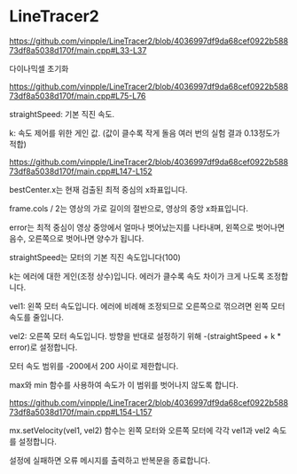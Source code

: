 # LineTracer2

https://github.com/vinpple/LineTracer2/blob/4036997df9da68cef0922b58873df8a5038d170f/main.cpp#L33-L37

다이나믹셀 초기화

https://github.com/vinpple/LineTracer2/blob/4036997df9da68cef0922b58873df8a5038d170f/main.cpp#L75-L76

straightSpeed: 기본 직진 속도.

k: 속도 제어를 위한 게인 값. (값이 클수록 작게 돌음 여러 번의 실험 결과 0.13정도가 적합)

https://github.com/vinpple/LineTracer2/blob/4036997df9da68cef0922b58873df8a5038d170f/main.cpp#L147-L152

bestCenter.x는 현재 검출된 최적 중심의 x좌표입니다.

frame.cols / 2는 영상의 가로 길이의 절반으로, 영상의 중앙 x좌표입니다.

error는 최적 중심이 영상 중앙에서 얼마나 벗어났는지를 나타내며, 왼쪽으로 벗어나면 음수, 오른쪽으로 벗어나면 양수가 됩니다.

straightSpeed는 모터의 기본 직진 속도입니다(100)

k는 에러에 대한 게인(조정 상수)입니다. 에러가 클수록 속도 차이가 크게 나도록 조정합니다.

vel1: 왼쪽 모터 속도입니다. 에러에 비례해 조정되므로 오른쪽으로 꺾으려면 왼쪽 모터 속도를 줄입니다.

vel2: 오른쪽 모터 속도입니다. 방향을 반대로 설정하기 위해 -(straightSpeed + k * error)로 설정합니다.

모터 속도 범위를 -200에서 200 사이로 제한합니다.

max와 min 함수를 사용하여 속도가 이 범위를 벗어나지 않도록 합니다.

https://github.com/vinpple/LineTracer2/blob/4036997df9da68cef0922b58873df8a5038d170f/main.cpp#L154-L157

mx.setVelocity(vel1, vel2) 함수는 왼쪽 모터와 오른쪽 모터에 각각 vel1과 vel2 속도를 설정합니다.

설정에 실패하면 오류 메시지를 출력하고 반복문을 종료합니다.

